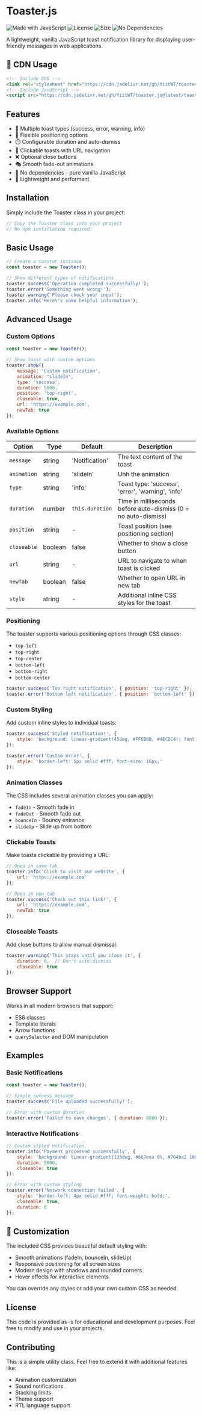 # Toaster.js

![Made with JavaScript](https://img.shields.io/badge/Made%20with-JavaScript-F7DF1E?style=for-the-badge&logo=javascript&logoColor=black)
![License](https://img.shields.io/badge/License-MIT-green?style=for-the-badge)
![Size](https://img.shields.io/badge/Size-~2KB-blue?style=for-the-badge)
![No Dependencies](https://img.shields.io/badge/Dependencies-None-brightgreen?style=for-the-badge)

A lightweight, vanilla JavaScript toast notification library for displaying user-friendly messages in web applications.

## 🚀 CDN Usage

```html
<!-- Include CSS -->
<link rel="stylesheet" href="https://cdn.jsdelivr.net/gh/YiitWT/toaster.js@latest/toaster.css">
<!-- Include JavaScript -->
<script src="https://cdn.jsdelivr.net/gh/YiitWT/toaster.js@latest/toaster.js"></script>
```

## Features

- 🎨 Multiple toast types (success, error, warning, info)
- 📍 Flexible positioning options
- ⏱️ Configurable duration and auto-dismiss
- 🔗 Clickable toasts with URL navigation
- ❌ Optional close buttons
- 🎭 Smooth fade-out animations
- 📱 No dependencies - pure vanilla JavaScript
- 💾 Lightweight and performant

## Installation

Simply include the Toaster class in your project:

```javascript
// Copy the Toaster class into your project
// No npm installation required!
```

## Basic Usage

```javascript
// Create a toaster instance
const toaster = new Toaster();

// Show different types of notifications
toaster.success('Operation completed successfully!');
toaster.error('Something went wrong!');
toaster.warning('Please check your input');
toaster.info('Here\'s some helpful information');
```

## Advanced Usage

### Custom Options

```javascript
const toaster = new Toaster();

// Show toast with custom options
toaster.show({
    message: 'Custom notification',
    animation: "slideIn",
    type: 'success',
    duration: 5000,
    position: 'top-right',
    closeable: true,
    url: 'https://example.com',
    newTab: true
});
```

### Available Options

| Option | Type | Default | Description |
|--------|------|---------|-------------|
| `message` | string | 'Notification' | The text content of the toast |
| `animation` | string | 'slideIn' | Uhh the animation |
| `type` | string | 'info' | Toast type: 'success', 'error', 'warning', 'info' |
| `duration` | number | `this.duration` | Time in milliseconds before auto-dismiss (0 = no auto-dismiss) |
| `position` | string | - | Toast position (see positioning section) |
| `closeable` | boolean | false | Whether to show a close button |
| `url` | string | - | URL to navigate to when toast is clicked |
| `newTab` | boolean | false | Whether to open URL in new tab |
| `style` | string | - | Additional inline CSS styles for the toast |


### Positioning

The toaster supports various positioning options through CSS classes:

- `top-left`
- `top-right` 
- `top-center`
- `bottom-left`
- `bottom-right`
- `bottom-center`

```javascript
toaster.success('Top right notification', { position: 'top-right' });
toaster.error('Bottom left notification', { position: 'bottom-left' });
```

### Custom Styling

Add custom inline styles to individual toasts:

```javascript
toaster.success('Styled notification!', {
    style: 'background: linear-gradient(45deg, #FF6B6B, #4ECDC4); font-weight: bold;'
});

toaster.error('Custom error', {
    style: 'border-left: 5px solid #fff; font-size: 16px;'
});
```

### Animation Classes

The CSS includes several animation classes you can apply:
- `fadeIn` - Smooth fade in
- `fadeOut` - Smooth fade out  
- `bounceIn` - Bouncy entrance
- `slideUp` - Slide up from bottom

### Clickable Toasts

Make toasts clickable by providing a URL:

```javascript
// Open in same tab
toaster.info('Click to visit our website', {
    url: 'https://example.com'
});

// Open in new tab
toaster.success('Check out this link!', {
    url: 'https://example.com',
    newTab: true
});
```

### Closeable Toasts

Add close buttons to allow manual dismissal:

```javascript
toaster.warning('This stays until you close it', {
    duration: 0,  // Don't auto-dismiss
    closeable: true
});
```

## Browser Support

Works in all modern browsers that support:
- ES6 classes
- Template literals
- Arrow functions
- `querySelector` and DOM manipulation

## Examples

### Basic Notifications
```javascript
const toaster = new Toaster();

// Simple success message
toaster.success('File uploaded successfully!');

// Error with custom duration
toaster.error('Failed to save changes', { duration: 8000 });
```

### Interactive Notifications
```javascript
// Custom styled notification
toaster.info('Payment processed successfully', {
    style: 'background: linear-gradient(135deg, #667eea 0%, #764ba2 100%); border-radius: 10px;',
    duration: 5000,
    closeable: true
});

// Error with custom styling
toaster.error('Network connection failed', {
    style: 'border-left: 4px solid #fff; font-weight: bold;',
    closeable: true,
    duration: 0
});
```



## 🎨 Customization

The included CSS provides beautiful default styling with:
- Smooth animations (fadeIn, bounceIn, slideUp)
- Responsive positioning for all screen sizes
- Modern design with shadows and rounded corners
- Hover effects for interactive elements

You can override any styles or add your own custom CSS as needed.

## License

This code is provided as-is for educational and development purposes. Feel free to modify and use in your projects.

## Contributing

This is a simple utility class. Feel free to extend it with additional features like:
- Animation customization
- Sound notifications  
- Stacking limits
- Theme support
- RTL language support